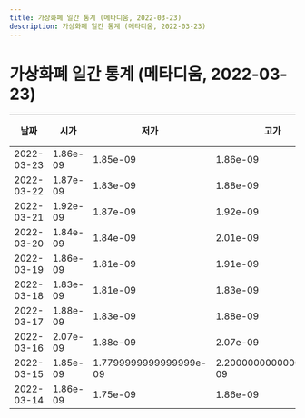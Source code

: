 ```yaml
---
title: 가상화폐 일간 통계 (메타디움, 2022-03-23)
description: 가상화폐 일간 통계 (메타디움, 2022-03-23)
---
```


가상화폐 일간 통계 (메타디움, 2022-03-23)
===

|날짜|시가|저가|고가|종가|비고|
|--|--|--|--|--|--|
|2022-03-23|1.86e-09|1.85e-09|1.86e-09|1.85e-09|    |
|2022-03-22|1.87e-09|1.83e-09|1.88e-09|1.86e-09|    |
|2022-03-21|1.92e-09|1.87e-09|1.92e-09|1.89e-09|    |
|2022-03-20|1.84e-09|1.84e-09|2.01e-09|1.94e-09|    |
|2022-03-19|1.86e-09|1.81e-09|1.91e-09|1.87e-09|    |
|2022-03-18|1.83e-09|1.81e-09|1.83e-09|1.81e-09|    |
|2022-03-17|1.88e-09|1.83e-09|1.88e-09|1.84e-09|    |
|2022-03-16|2.07e-09|1.88e-09|2.07e-09|1.88e-09|    |
|2022-03-15|1.85e-09|1.7799999999999999e-09|2.2000000000000003e-09|2.04e-09|    |
|2022-03-14|1.86e-09|1.75e-09|1.86e-09|1.82e-09|    |
